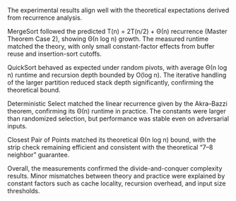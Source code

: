 The experimental results align well with the theoretical expectations derived from recurrence analysis.

MergeSort followed the predicted T(n) = 2T(n/2) + Θ(n) recurrence (Master Theorem Case 2), showing Θ(n log n) growth. The measured runtime matched the theory, with only small constant-factor effects from buffer reuse and insertion-sort cutoffs.

QuickSort behaved as expected under random pivots, with average Θ(n log n) runtime and recursion depth bounded by O(log n). The iterative handling of the larger partition reduced stack depth significantly, confirming the theoretical bound.

Deterministic Select matched the linear recurrence given by the Akra–Bazzi theorem, confirming its Θ(n) runtime in practice. The constants were larger than randomized selection, but performance was stable even on adversarial inputs.

Closest Pair of Points matched its theoretical Θ(n log n) bound, with the strip check remaining efficient and consistent with the theoretical “7–8 neighbor” guarantee.

Overall, the measurements confirmed the divide-and-conquer complexity results. Minor mismatches between theory and practice were explained by constant factors such as cache locality, recursion overhead, and input size thresholds.
